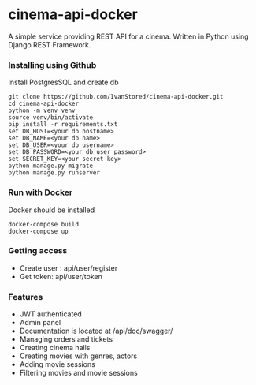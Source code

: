 # cinema-api-docker

A simple service providing REST API for a cinema. Written in Python using
Django REST Framework.


### Installing using Github
Install PostgresSQL and create db

```
git clone https://github.com/IvanStored/cinema-api-docker.git
cd cinema-api-docker
python -m venv venv
source venv/bin/activate
pip install -r requirements.txt
set DB_HOST=<your db hostname>
set DB_NAME=<your db name>
set DB_USER=<your db username>
set DB_PASSWORD=<your db user password>
set SECRET_KEY=<your secret key>
python manage.py migrate
python manage.py runserver
```
### Run with Docker
Docker should be installed

```
docker-compose build
docker-compose up
```

### Getting access
* Create user : api/user/register
* Get token: api/user/token

### Features
* JWT authenticated
* Admin panel
* Documentation is located at /api/doc/swagger/
* Managing orders and tickets
* Creating cinema halls
* Creating movies with genres, actors
* Adding movie sessions
* Filtering movies and movie sessions